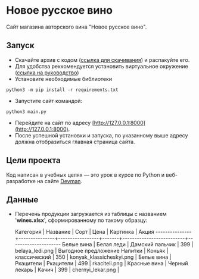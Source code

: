 # Новое русское вино

Сайт магазина авторского вина "Новое русское вино".

## Запуск

- Скачайте архив с кодом ([ссылка для скачивания](https://codeload.github.com/5nail000/devman_01_wine/zip/refs/heads/master)) и распакуйте его.
- Для удобства реккомендуется установить виртуальное окружение ([ссылка на руководство](https://fixmypc.ru/post/sozdanie-virtualnogo-okruzheniia-v-python-3-s-venv-i-virtualenv/?ysclid=l7udz3aqdd57938214#efd7))
- Установите необходимые библиотеки
```
python3 -m pip install -r requirements.txt
```
- Запустите сайт командой:
```
python3 main.py
```
- Перейдите на сайт по адресу [http://127.0.0.1:8000](http://127.0.0.1:8000).
- После успешной установки и запуска, по указанному выше адресу должна отобразиться главная страница сайта.

## Цели проекта

Код написан в учебных целях — это урок в курсе по Python и веб-разработке на сайте [Devman](https://dvmn.org).

## Данные

- Перечень продукции загружается из таблицы с названием '**wines.xlsx**', сформированному по такому образцу:

   Категория   |    Название   |	     Сорт      |  Цена |         Картинка         |        Акция
---------------+---------------+-----------------+-------+--------------------------+---------------------
  Белые вина   |   Белая леди  | Дамский пальчик |  399  | belaya_ledi.png          |	Выгодное предложение
    Напитки    |     Коньяк    |   классический  |  350  | konyak_klassicheskyi.png	|
  Белые вина   |    Ркацители  |     Ркацители   |  499  | rkaciteli.png	          |
 Красные вина  | Черный лекарь |	     Качич     |  399  | chernyi_lekar.png	      |


